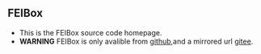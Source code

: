 ## FEIBox
* This is the FEIBox source code homepage.
* **WARNING** FEIBox is only avalible from [github](https://github.com/feisoft-products/FEIBox),and a mirrored url [gitee](https://gitee.com/feisoft-products/FEIBox).
